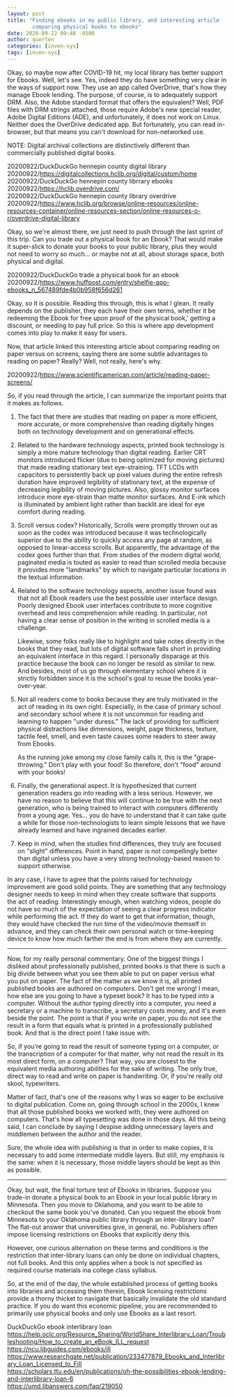 ```yaml
---
layout: post
title: "Finding ebooks in my public library, and interesting article
        comparing physical books to ebooks"
date: 2020-09-22 09:48 -0500
author: quorten
categories: [inven-sys]
tags: [inven-sys]
---
```


Okay, so maybe now after COVID-19 hit, my local library has better
support for Ebooks.  Well, let's see.  Yes, indeed they do have
something very clear in the ways of support now.  They use an app
called OverDrive, that's how they manage Ebook lending.  The purpose,
of course, is to adequately support DRM.  Also, the Adobe standard
format that offers the equivalent?  Well, PDF files with DRM strings
attached, those require Adobe's new special reader, Adobe Digital
Editions (ADE), and unfortunately, it does not work on Linux.  Neither
does the OverDrive dedicated app.  But fortunately, you can read
in-browser, but that means you can't download for non-networked use.

NOTE: Digital archival collections are distinctively different than
commercially published digital books.

20200922/DuckDuckGo hennepin county digital library  
20200922/https://digitalcollections.hclib.org/digital/custom/home  
20200922/DuckDuckGo hennepin county librrary ebooks  
20200922/https://hclib.overdrive.com/  
20200922/DuckDuckGo hennepin county library overdrive  
20200922/https://www.hclib.org/browse/online-resources/online-resources-container/online-resources-section/online-resources-o-r/overdrive-digital-library

<!-- more -->

Okay, so we're almost there, we just need to push through the last
sprint of this trip.  Can you trade out a physical book for an Ebook?
That would make it super-slick to donate your books to your public
library, plus they would not need to worry so much... or maybe not at
all, about storage space, both physical and digital.

20200922/DuckDuckGo trade a physical book for an ebook  
20200922/https://www.huffpost.com/entry/shelfie-app-ebooks_n_567489fde4b0b958f656d261

Okay, so it is possible.  Reading this through, this is what I glean.
It really depends on the publisher, they each have their own terms,
whether it be redeeming the Ebook for free upon proof of the physical
book,' getting a discount, or needing to pay full price.  So this is
where app development comes into play to make it easy for users.

Now, that article linked this interesting article about comparing
reading on paper versus on screens, saying there are some subtle
advantages to reading on paper?  Really?  Well, not really, here's
why.

20200922/https://www.scientificamerican.com/article/reading-paper-screens/

So, if you read through the article, I can summarize the important
points that it makes as follows.

1. The fact that there are studies that reading on paper is more
   efficient, more accurate, or more comprehensive than reading
   digitally hinges both on technology development and on generational
   effects.

2. Related to the hardware technology aspects, printed book technology
   is simply a more mature technology than digital reading.  Earlier
   CRT monitors introduced flicker (due to being optimized for moving
   pictures) that made reading stationary text eye-straining.  TFT
   LCDs with capacitors to persistently back up pixel values during
   the entire refresh duration have improved legibility of stationary
   text, at the expense of decreasing legibility of moving pictures.
   Also, glossy monitor surfaces introduce more eye-strain than matte
   monitor surfaces.  And E-ink which is illuminated by ambient light
   rather than backlit are ideal for eye comfort during reading.

3. Scroll versus codex?  Historically, Scrolls were promptly thrown
   out as soon as the codex was introduced because it was
   technologically superior due to the ability to quickly access any
   page at random, as opposed to linear-access scrolls.  But
   apparently, the advantage of the codex goes further than that.
   From studies of the modern digital world, paginated media is touted
   as easier to read than scrolled media because it provides more
   "landmarks" by which to navigate particular locations in the
   textual information.

4. Related to the software technology aspects, another issue found was
   that not all Ebook readers use the best possible user interface
   design.  Poorly designed Ebook user interfaces contribute to more
   cognitive overhead and less comprehension while reading.  In
   particular, not having a clear sense of position in the writing in
   scrolled media is a challenge.

   Likewise, some folks really like to highlight and take notes
   directly in the books that they read, but lots of digital software
   falls short in providing an equivalent interface in this regard.  I
   personally disparage at this practice because the book can no
   longer be resold as similar to new.  And besides, most of us go
   through elementary school where it is strictly forbidden since it
   is the school's goal to reuse the books year-over-year.

5. Not all readers come to books because they are truly motivated in
   the act of reading in its own right.  Especially, in the case of
   primary school and secondary school where it is not uncommon for
   reading and learning to happen "under duress."  The lack of
   providing for sufficient physical distractions like dimensions,
   weight, page thickness, texture, tactile feel, smell, and even
   taste causes some readers to steer away from Ebooks.

   As the running joke among my close family calls it, this is the
   "grape-throwing."  Don't play with your food!  So therefore, don't
   "food" around with your books!

6. Finally, the generational aspect.  It is hypothesized that current
   generation readers go into reading with a less serious.  However,
   we have no reason to believe that this will continue to be true
   with the next generation, who is being trained to interact with
   computers differently from a young age.  Yes... you do have to
   understand that it can take quite a while for those
   non-technologists to learn simple lessons that we have already
   learned and have ingrained decades earlier.

7. Keep in mind, when the studies find differences, they truly are
   focused on "slight" differences.  Point in hand, paper is not
   compellingly better than digital unless you have a very strong
   technology-based reason to support otherwise.

In any case, I have to agree that the points raised for technology
improvement are good solid points.  They are something that any
technology designer needs to keep in mind when they create software
that supports the act of reading.  Interestingly enough, when watching
videos, people do not have so much of the expectation of seeing a
clear progress indicator while performing the act.  If they do want to
get that information, though, they would have checked the run time of
the video/movie themself in advance, and they can check their own
personal watch or time-keeping device to know how much farther the end
is from where they are currently.

----------

Now, for my really personal commentary.  One of the biggest things I
disliked about professionally published, printed books is that there
is such a big divide between what you see them able to put on paper
versus what you put on paper.  The fact of the matter as we know it
is, all printed published books are authored on computers.  Don't get
me wrong!  I mean, how else are you going to have a typeset book?  It
has to be typed into a computer.  Without the author typing directly
into a computer, you need a secretary or a machine to transcribe, a
secretary costs money, and it's even beside the point.  The point is
that if you write on paper, you do not see the result in a form that
equals what is printed in a professionally published book.  And that
is the direct point I take issue with.

So, if you're going to read the result of someone typing on a
computer, or the transcription of a computer for that matter, why not
read the result in its most direct form, on a computer?  That way, you
are closest to the equivalent media authoring abilities for the sake
of writing.  The only true, direct way to read and write on paper is
handwriting.  Or, if you're really old skool, typewriters.

Matter of fact, that's one of the reasons why I was so eager to be
exclusive to digital publication.  Come on, going through school in
the 2000s, I knew that all those published books we worked with, they
were authored on computers.  That's how all typesetting was done in
those days.  All this being said, I can conclude by saying I despise
adding unnecessary layers and middlemen between the author and the
reader.

Sure, the whole idea with publishing is that in order to make copies,
it is necessary to add some intermediate middle layers.  But still, my
emphasis is the same: when it is necessary, those middle layers should
be kept as thin as possible.

----------

Okay, but wait, the final torture test of Ebooks in libraries.
Suppose you trade-in donate a physical book to an Ebook in your local
public library in Minnesota.  Then you move to Oklahoma, and you want
to be able to checkout the same book you've donated.  Can you request
the ebook from Minnesota to your Oklahoma public library through an
inter-library loan?  The flat-out answer that universities give, in
general, no.  Publishers often impose licensing restrictions on Ebooks
that explicitly deny this.

However, one curious alternation on these terms and conditions is the
restriction that inter-library loans can only be done on individual
chapters, not full books.  And this only applies when a book is not
specified as required course materials ina college class syllabus.

So, at the end of the day, the whole established process of getting
books into libraries and accessing them therein, Ebook licensing
restrictions provide a thorny thicket to navigate that basically
invalidate the old standard practice.  If you do want this economic
pipeline, you are recommended to primarily use physical books and only
use Ebooks as a last resort.

DuckDuckGo ebook interlibrary loan  
https://help.oclc.org/Resource_Sharing/WorldShare_Interlibrary_Loan/Troubleshooting/How_to_create_an_eBook_ILL_request  
https://ncu.libguides.com/ebooks/ill  
https://www.researchgate.net/publication/233477879_Ebooks_and_Interlibrary_Loan_Licensed_to_Fill  
https://scholars.ttu.edu/en/publications/oh-the-possibilities-ebook-lending-and-interlibrary-loan-6  
https://umd.libanswers.com/faq/219050
